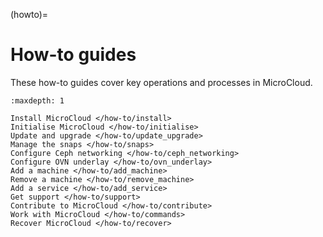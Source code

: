 (howto)=
# How-to guides

These how-to guides cover key operations and processes in MicroCloud.

```{toctree}
:maxdepth: 1

Install MicroCloud </how-to/install>
Initialise MicroCloud </how-to/initialise>
Update and upgrade </how-to/update_upgrade>
Manage the snaps </how-to/snaps>
Configure Ceph networking </how-to/ceph_networking>
Configure OVN underlay </how-to/ovn_underlay>
Add a machine </how-to/add_machine>
Remove a machine </how-to/remove_machine>
Add a service </how-to/add_service>
Get support </how-to/support>
Contribute to MicroCloud </how-to/contribute>
Work with MicroCloud </how-to/commands>
Recover MicroCloud </how-to/recover>
```
